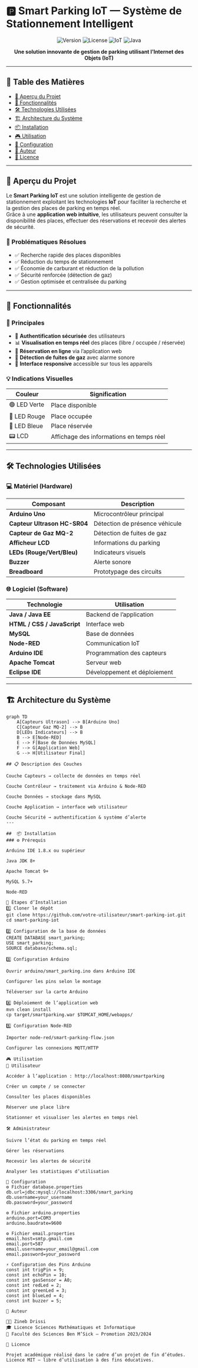 # 🅿️ Smart Parking IoT — Système de Stationnement Intelligent

<div align="center">

![Version](https://img.shields.io/badge/version-1.0.0-blue.svg)
![License](https://img.shields.io/badge/license-MIT-green.svg)
![IoT](https://img.shields.io/badge/plateforme-IoT-orange.svg)
![Java](https://img.shields.io/badge/langage-Java-red.svg)

**Une solution innovante de gestion de parking utilisant l’Internet des Objets (IoT)**

</div>

---

## 📖 Table des Matières
- [🎯 Aperçu du Projet](#-aperçu-du-projet)
- [🚀 Fonctionnalités](#-fonctionnalités)
- [🛠️ Technologies Utilisées](#️-technologies-utilisées)
- [🏗️ Architecture du Système](#️-architecture-du-système)
- [📦 Installation](#-installation)
- [🎮 Utilisation](#-utilisation)
- [🔧 Configuration](#-configuration)
- [👥 Auteur](#-auteur)
- [📄 Licence](#-licence)

---

## 🎯 Aperçu du Projet

Le **Smart Parking IoT** est une solution intelligente de gestion de stationnement exploitant les technologies **IoT** pour faciliter la recherche et la gestion des places de parking en temps réel.  
Grâce à une **application web intuitive**, les utilisateurs peuvent consulter la disponibilité des places, effectuer des réservations et recevoir des alertes de sécurité.

### 🌟 Problématiques Résolues
- ✅ Recherche rapide des places disponibles  
- ✅ Réduction du temps de stationnement  
- ✅ Économie de carburant et réduction de la pollution  
- ✅ Sécurité renforcée (détection de gaz)  
- ✅ Gestion optimisée et centralisée du parking  

---

## 🚀 Fonctionnalités

### 🔑 Principales
- 🔐 **Authentification sécurisée** des utilisateurs  
- 📊 **Visualisation en temps réel** des places (libre / occupée / réservée)  
- 📅 **Réservation en ligne** via l’application web  
- 🚨 **Détection de fuites de gaz** avec alarme sonore  
- 📱 **Interface responsive** accessible sur tous les appareils  

### 💡 Indications Visuelles
| Couleur | Signification |
|----------|---------------|
| 🟢 LED Verte | Place disponible |
| 🔴 LED Rouge | Place occupée |
| 🔵 LED Bleue | Place réservée |
| 📟 LCD | Affichage des informations en temps réel |

---

## 🛠️ Technologies Utilisées

### 💻 **Matériel (Hardware)**
| Composant | Description |
|-----------|-------------|
| **Arduino Uno** | Microcontrôleur principal |
| **Capteur Ultrason HC-SR04** | Détection de présence véhicule |
| **Capteur de Gaz MQ-2** | Détection de fuites de gaz |
| **Afficheur LCD** | Informations du parking |
| **LEDs (Rouge/Vert/Bleu)** | Indicateurs visuels |
| **Buzzer** | Alerte sonore |
| **Breadboard** | Prototypage des circuits |

### 🌐 **Logiciel (Software)**
| Technologie | Utilisation |
|-------------|-------------|
| **Java / Java EE** | Backend de l’application |
| **HTML / CSS / JavaScript** | Interface web |
| **MySQL** | Base de données |
| **Node-RED** | Communication IoT |
| **Arduino IDE** | Programmation des capteurs |
| **Apache Tomcat** | Serveur web |
| **Eclipse IDE** | Développement et déploiement |

---

## 🏗️ Architecture du Système

```mermaid
graph TD
    A[Capteurs Ultrason] --> B[Arduino Uno]
    C[Capteur Gaz MQ-2] --> B
    D[LEDs Indicateurs] --> B
    B --> E[Node-RED]
    E --> F[Base de Données MySQL]
    F --> G[Application Web]
    G --> H[Utilisateur Final]

## 📋 Description des Couches

Couche Capteurs → collecte de données en temps réel

Couche Contrôleur → traitement via Arduino & Node-RED

Couche Données → stockage dans MySQL

Couche Application → interface web utilisateur

Couche Sécurité → authentification & système d’alerte
---

##  📦 Installation
### ⚙️ Prérequis

Arduino IDE 1.8.x ou supérieur

Java JDK 8+

Apache Tomcat 9+

MySQL 5.7+

Node-RED

🧩 Étapes d’Installation
1️⃣ Cloner le dépôt
git clone https://github.com/votre-utilisateur/smart-parking-iot.git
cd smart-parking-iot

2️⃣ Configuration de la base de données
CREATE DATABASE smart_parking;
USE smart_parking;
SOURCE database/schema.sql;

3️⃣ Configuration Arduino

Ouvrir arduino/smart_parking.ino dans Arduino IDE

Configurer les pins selon le montage

Téléverser sur la carte Arduino

4️⃣ Déploiement de l’application web
mvn clean install
cp target/smartparking.war $TOMCAT_HOME/webapps/

5️⃣ Configuration Node-RED

Importer node-red/smart-parking-flow.json

Configurer les connexions MQTT/HTTP

🎮 Utilisation
👤 Utilisateur

Accéder à l’application : http://localhost:8080/smartparking

Créer un compte / se connecter

Consulter les places disponibles

Réserver une place libre

Stationner et visualiser les alertes en temps réel

🛠️ Administrateur

Suivre l’état du parking en temps réel

Gérer les réservations

Recevoir les alertes de sécurité

Analyser les statistiques d’utilisation

🔧 Configuration
⚙️ Fichier database.properties
db.url=jdbc:mysql://localhost:3306/smart_parking
db.username=your_username
db.password=your_password

⚙️ Fichier arduino.properties
arduino.port=COM3
arduino.baudrate=9600

⚙️ Fichier email.properties
email.host=smtp.gmail.com
email.port=587
email.username=your_email@gmail.com
email.password=your_password

⚡ Configuration des Pins Arduino
const int trigPin = 9;
const int echoPin = 10;
const int gasSensor = A0;
const int redLed = 2;
const int greenLed = 3;
const int blueLed = 4;
const int buzzer = 5;

👥 Auteur

👩‍💻 Zineb Drissi
🎓 Licence Sciences Mathématiques et Informatique
📍 Faculté des Sciences Ben M’Sick — Promotion 2023/2024

📄 Licence

Projet académique réalisé dans le cadre d’un projet de fin d’études.
Licence MIT — libre d’utilisation à des fins éducatives.